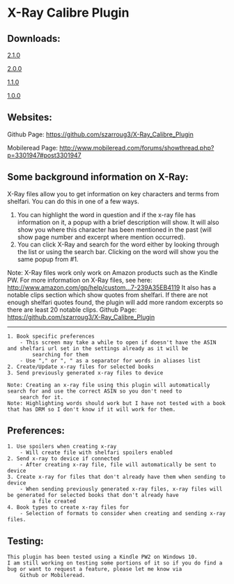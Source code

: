 # X-Ray Calibre Plugin
Downloads:
----------------------------------------------------------------------------------------------------------------------------------
[2.1.0](https://github.com/szarroug3/X-Ray_Calibre_Plugin/files/267017/xray_creator_calibre_plugin_2_1_0.zip)

[2.0.0](https://github.com/szarroug3/X-Ray_Calibre_Plugin/files/267014/xray_creator_calibre_plugin_2_0_0.zip)

[1.1.0](https://github.com/szarroug3/X-Ray_Calibre_Plugin/files/267004/xray_creator_calibre_plugin_1_1_0.zip)

[1.0.0](https://github.com/szarroug3/X-Ray_Calibre_Plugin/files/267000/xray_creator_calibre_plugin_1_0_0.zip)

Websites:
----------------------------------------------------------------------------------------------------------------------------------
Github Page: https://github.com/szarroug3/X-Ray_Calibre_Plugin

Mobileread Page: http://www.mobileread.com/forums/showthread.php?p=3301947#post3301947

Some background information on X-Ray:
----------------------------------------------------------------------------------------------------------------------------------
X-Ray files allow you to get information on key characters and terms from shelfari. You can do this in one of a few ways.
1. You can highlight the word in question and if the x-ray file has information on it, a popup with a brief description will
	show. It will also show you where this character has been mentioned in the past (will show page number and excerpt where
	mention occurred).
2. You can click X-Ray and search for the word either by looking through the list or using the search bar. Clicking on the word
	will show you the same popup from #1.

Note: X-Ray files work only work on Amazon products such as the Kindle PW. For more information on X-Ray files, see here:
	http://www.amazon.com/gp/help/custom...7-239A35EB4119
It also has a notable clips section which show quotes from shelfari. If there are not enough shelfari quotes found, the plugin
	will add more random excerpts so there are least 20 notable clips.
Github Page: https://github.com/szarroug3/X-Ray_Calibre_Plugin

----------------------------------------------------------------------------------------------------------------------------------
	1. Book specific preferences
		- This screen may take a while to open if doesn't have the ASIN and shelfari url set in the settings already as it will be
			searching for them
		- Use "," or ", " as a separator for words in aliases list
	2. Create/Update x-ray files for selected books
	3. Send previously generated x-ray files to device

	Note: Creating an x-ray file using this plugin will automatically search for and use the correct ASIN so you don't need to
		search for it.
	Note: Highlighting words should work but I have not tested with a book that has DRM so I don't know if it will work for them.

Preferences:
----------------------------------------------------------------------------------------------------------------------------------
	1. Use spoilers when creating x-ray
		- Will create file with shelfari spoilers enabled
	2. Send x-ray to device if connected
		- After creating x-ray file, file will automatically be sent to device
	3. Create x-ray for files that don't already have them when sending to device
		- When sending previously generated x-ray files, x-ray files will be generated for selected books that don't already have
			a file created
	4. Book types to create x-ray files for
		- Selection of formats to consider when creating and sending x-ray files.

Testing:
----------------------------------------------------------------------------------------------------------------------------------
	This plugin has been tested using a Kindle PW2 on Windows 10.
	I am still working on testing some portions of it so if you do find a bug or want to request a feature, please let me know via
		Github or Mobileread.
